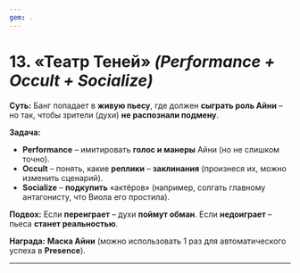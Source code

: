 ```yaml
---
gem: .
---
```

# **13. «Театр Теней»** _(Performance + Occult + Socialize)_

**Суть:** Банг попадает в **живую пьесу**, где должен **сыграть роль Айни** – но так, чтобы зрители (духи) **не распознали подмену**.

**Задача:**

- **Performance** – имитировать **голос и манеры** Айни (но не слишком точно).
- **Occult** – понять, какие **реплики** – **заклинания** (произнеся их, можно изменить сценарий).
- **Socialize** – **подкупить** «актёров» (например, солгать главному антагонисту, что Виола его простила).

**Подвох:** Если **переиграет** – духи **поймут обман**. Если **недоиграет** – пьеса **станет реальностью**.

**Награда:** **Маска Айни** (можно использовать 1 раз для автоматического успеха в **Presence**).

---